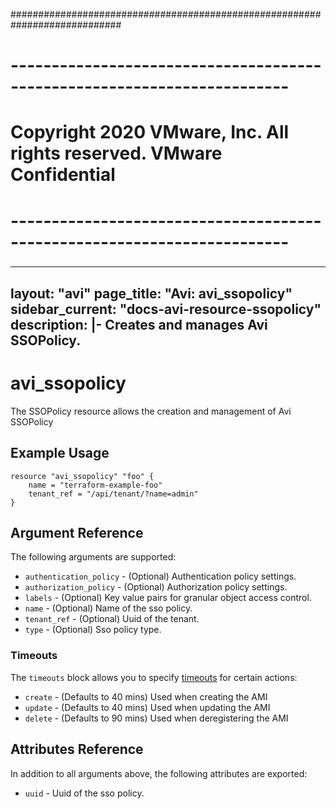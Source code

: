 ############################################################################
# ------------------------------------------------------------------------
# Copyright 2020 VMware, Inc.  All rights reserved. VMware Confidential
# ------------------------------------------------------------------------
###

---
layout: "avi"
page_title: "Avi: avi_ssopolicy"
sidebar_current: "docs-avi-resource-ssopolicy"
description: |-
  Creates and manages Avi SSOPolicy.
---

# avi_ssopolicy

The SSOPolicy resource allows the creation and management of Avi SSOPolicy

## Example Usage

```hcl
resource "avi_ssopolicy" "foo" {
    name = "terraform-example-foo"
    tenant_ref = "/api/tenant/?name=admin"
}
```

## Argument Reference

The following arguments are supported:

* `authentication_policy` - (Optional) Authentication policy settings.
* `authorization_policy` - (Optional) Authorization policy settings.
* `labels` - (Optional) Key value pairs for granular object access control.
* `name` - (Optional) Name of the sso policy.
* `tenant_ref` - (Optional) Uuid of the tenant.
* `type` - (Optional) Sso policy type.


### Timeouts

The `timeouts` block allows you to specify [timeouts](https://www.terraform.io/docs/configuration/resources.html#timeouts) for certain actions:

* `create` - (Defaults to 40 mins) Used when creating the AMI
* `update` - (Defaults to 40 mins) Used when updating the AMI
* `delete` - (Defaults to 90 mins) Used when deregistering the AMI

## Attributes Reference

In addition to all arguments above, the following attributes are exported:

* `uuid` -  Uuid of the sso policy.

